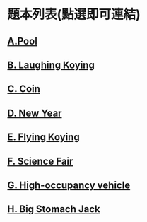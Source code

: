 # 題本列表(點選即可連結)


## [A.Pool](./A.Pool/A.%20Pool.pdf)
  
## [B. Laughing Koying](./B.%20Laughing%20Koying/B.%20Laughing%20Koying.pdf)
  
## [C. Coin](./C.%20Coin/C.%20Coin.pdf)
  
## [D. New Year](./D.%20New%20Year/D.%20New%20Year.pdf)
  
## [E. Flying Koying](./E.%20Flying%20Koying/E.%20Flying%20Koying.pdf)
  
## [F. Science Fair](./F.%20Science%20Fair/F.%20Science%20Fair.pdf)
  
## [G. High-occupancy vehicle](./G.%20High-occupancy%20vehicle/G.%20High-occupancy%20vehicle.pdf)
  
## [H. Big Stomach Jack](./H.%20Big%20Stomach%20Jack/H.%20Big%20Stomach%20Jack.pdf)
